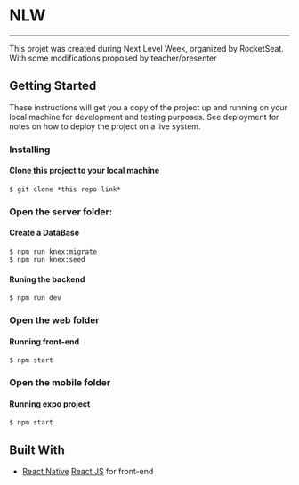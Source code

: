 # NLW

-------------------------------------------------------------------------------------------------------------------------------------------------------------------------

This projet was created during Next Level Week, organized by RocketSeat. With some modifications proposed by teacher/presenter

## Getting Started

These instructions will get you a copy of the project up and running on your local machine for development and testing purposes. See deployment for notes on how to deploy the project on a live system.

### Installing

#### Clone this project to your local machine
```
$ git clone *this repo link*
```

### Open the server folder:
#### Create a DataBase
```
$ npm run knex:migrate
$ npm run knex:seed
```
#### Runing the backend
```
$ npm run dev
```

### Open the web folder
#### Running front-end
```
$ npm start
```
### Open the mobile folder
#### Running expo project
```
$ npm start
```

## Built With

* [React Native](https://reactnative.dev/) [React JS](https://reactjs.org/) for front-end
